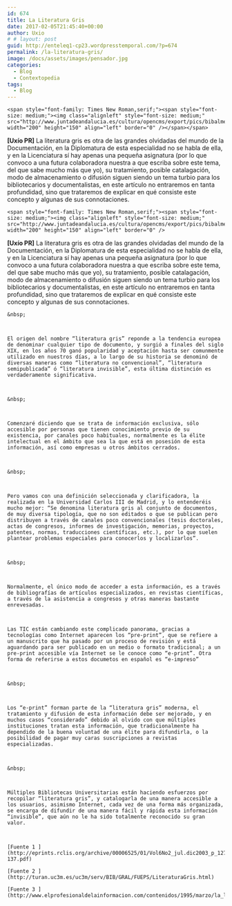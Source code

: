 ```yaml
---
id: 674
title: La Literatura Gris
date: 2017-02-05T21:45:40+00:00
author: Uxio
# # layout: post
guid: http://enteleq1-cp23.wordpresstemporal.com/?p=674
permalink: /la-literatura-gris/
image: /docs/assets/images/pensador.jpg
categories:
  - Blog
  - Contextopedia
tags:
  - Blog
---
```

<div id="body-151923" class="content-body">

  
    <span style="font-family: Times New Roman,serif;"><span style="font-size: medium;"><img class="alignleft" style="font-size: medium;" src="http://www.juntadeandalucia.es/cultura/opencms/export/pics/bibalmeria/Biblioteca1.jpg" width="200" height="150" align="left" border="0" /></span></span>
  </p><strong>[Uxío PR]</strong> La literatura gris es otra de las grandes olvidadas del mundo de la Documentación, en la Diplomatura de esta especialidad no se habla de ella, y en la Licenciatura sí hay apenas una pequeña asignatura (por lo que convoco a una futura colaboradora nuestra a que escriba sobre este tema, del que sabe mucho más que yo), su tratamiento, posible catalagación, modo de almacenamiento o difusión siguen siendo un tema turbio para los bibliotecarios y documentalistas, en este artículo no entraremos en tanta profundidad, sino que trataremos de explicar en qué consiste este concepto y algunas de sus connotaciones.
  </p>
  
    <span style="font-family: Times New Roman,serif;"><span style="font-size: medium;"><img class="alignleft" style="font-size: medium;" src="http://www.juntadeandalucia.es/cultura/opencms/export/pics/bibalmeria/Biblioteca1.jpg" width="200" height="150" align="left" border="0" />
  <strong>[Uxío PR]</strong> La literatura gris es otra de las grandes olvidadas del mundo de la Documentación, en la Diplomatura de esta especialidad no se habla de ella, y en la Licenciatura sí hay apenas una pequeña asignatura (por lo que convoco a una futura colaboradora nuestra a que escriba sobre este tema, del que sabe mucho más que yo), su tratamiento, posible catalagación, modo de almacenamiento o difusión siguen siendo un tema turbio para los bibliotecarios y documentalistas, en este artículo no entraremos en tanta profundidad, sino que trataremos de explicar en qué consiste este concepto y algunas de sus connotaciones.
  
  
  
    &nbsp;
  
  
  
    El origen del nombre “literatura gris” reponde a la tendencia europea de denominar cualquier tipo de documento, y surgió a finales del siglo XIX, en los años 70 ganó popularidad y aceptación hasta ser comunmente utilizado en nuestros días, a lo largo de su historia se denominó de diversas maneras como “literatura no convencional”, “literatura semipublicada” ó “literatura invisible”, esta última distinción es verdaderamente significativa.
  
  
  
    &nbsp;
  
  
  
    Comenzaré diciendo que se trata de información exclusiva, sólo accesible por personas que tienen conocimiento previo de su existencia, por canales poco habituales, normalmente es la élite intelectual en el ámbito que sea la que está en posesión de esta información, así como empresas u otros ámbitos cerrados.
  
  
  
    &nbsp;
  
  
  
    Pero vamos con una definición seleccionada y clarificadora, la realizada en la Universidad Carlos III de Madrid, y lo entenderéis mucho mejor: “Se denomina literatura gris al conjunto de documentos, de muy diversa tipología, que no son editados o que se publican pero distribuyen a través de canales poco convencionales (tesis doctorales, actas de congresos, informes de investigación, memorias, proyectos, patentes, normas, traducciones científicas, etc.), por lo que suelen plantear problemas especiales para conocerlos y localizarlos”.
  
  
  
    &nbsp;
  
  
  
    Normalmente, el único modo de acceder a esta información, es a través de bibliografías de artículos especializados, en revistas científicas, a través de la asistencia a congresos y otras maneras bastante enrevesadas.
  
  
  
    Las TIC están cambiando este complicado panorama, gracias a tecnologías como Internet aparecen los “pre-print”, que se refiere a un manuscrito que ha pasado por un proceso de revisión y está aguardando para ser publicado en un medio o formato tradicional; a un pre-print accesible vía Internet se le conoce como “e-print”. Otra forma de referirse a estos documetos en español es “e-impreso”
  
  
  
    &nbsp;
  
  
  
    Los “e-print” forman parte de la “literatura gris” moderna, el tratamiento y difusión de esta información debe ser mejorado, y en muchos casos “considerado” debido al olvido con que múltiples instituciones tratan esta información, que tradicionalmente ha dependido de la buena voluntad de una élite para difundirla, o la posibilidad de pagar muy caras suscripciones a revistas especializadas.
  
  
  
    &nbsp;
  
  
  
    Múltiples Bibliotecas Universitarias están haciendo esfuerzos por recopilar “literatura gris”, y catalogarla de una manera accesible a los usuarios, asimismo Internet, cada vez de una forma más organizada, se encarga de difundir de una manera fácil y rápida esta información “invisible”, que aún no le ha sido totalmente reconocido su gran valor.
  

  
    [Fuente 1 ](http://eprints.rclis.org/archive/00006525/01/Vol6No2_jul.dic2003_p_127-137.pdf)
  </p>
  
  
    [Fuente 2 ](http://turan.uc3m.es/uc3m/serv/BIB/GRAL/FUEPS/LiteraturaGris.html)
  </p>
  
  
    [Fuente 3 ](http://www.elprofesionaldelainformacion.com/contenidos/1995/marzo/la_literatura_gris_en_expansin.html)
</div>
